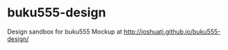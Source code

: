 buku555-design
==============

Design sandbox for buku555
Mockup at http://joshuatj.github.io/buku555-design/ 
